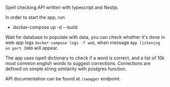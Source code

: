Spell checking API written with typescript and Nestjs.

In order to start the app, run
- docker-compose up -d --build

Wait for database to populate with data, you can check whether it's done in web app logs `docker-compose logs -f web`, when
message `App listening on port 3000` will appear.

The app uses ispell dictionary to check if a word is correct, and a list of 10k most common english words to suggest corrections.
Corrections are defined on simple string similarity with postgres function.

API documentation can be found at `/swagger` endpoint.
